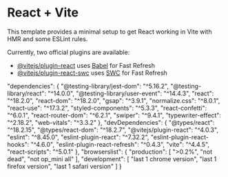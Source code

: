# React + Vite

This template provides a minimal setup to get React working in Vite with HMR and some ESLint rules.

Currently, two official plugins are available:

- [@vitejs/plugin-react](https://github.com/vitejs/vite-plugin-react/blob/main/packages/plugin-react/README.md) uses [Babel](https://babeljs.io/) for Fast Refresh
- [@vitejs/plugin-react-swc](https://github.com/vitejs/vite-plugin-react-swc) uses [SWC](https://swc.rs/) for Fast Refresh

"dependencies": {
  "@testing-library/jest-dom": "^5.16.2",
  "@testing-library/react": "^14.0.0",
  "@testing-library/user-event": "^14.4.3",
  "react": "^18.2.0",
  "react-dom": "^18.2.0",
  "gsap": "^3.9.1",
  "normalize.css": "^8.0.1",
  "react-use": "^17.3.2",
  "styled-components": "^5.3.3",
  "react-confetti": "^6.0.1",
  "react-router-dom": "^6.2.1",
  "swiper": "^9.4.1",
  "typewriter-effect": "^2.18.2",
  "web-vitals": "^3.3.2"
},
"devDependencies": {
  "@types/react": "^18.2.15",
  "@types/react-dom": "^18.2.7",
  "@vitejs/plugin-react": "^4.0.3",
  "eslint": "^8.45.0",
  "eslint-plugin-react": "^7.32.2",
  "eslint-plugin-react-hooks": "^4.6.0",
  "eslint-plugin-react-refresh": "^0.4.3",
  "vite": "^4.4.5",
  "react-scripts": "^5.0.1"
},
"browserslist": {
  "production": [
    ">0.2%",
    "not dead",
    "not op_mini all"
  ],
  "development": [
    "last 1 chrome version",
    "last 1 firefox version",
    "last 1 safari version"
  ]
}
